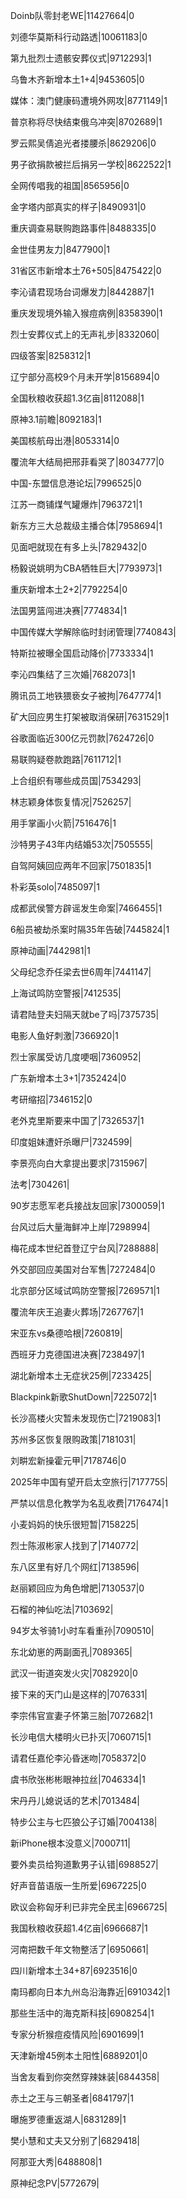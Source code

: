 Doinb队零封老WE|11427664|0

刘德华莫斯科行动路透|10061183|0

第九批烈士遗骸安葬仪式|9712293|1

乌鲁木齐新增本土1+4|9453605|0

媒体：澳门健康码遭境外网攻|8771149|1

普京称将尽快结束俄乌冲突|8702689|1

罗云熙吴倩追光者搂腰杀|8629206|0

男子欲捐款被拦后捐另一学校|8622522|1

全网传唱我的祖国|8565956|0

金字塔内部真实的样子|8490931|0

重庆调查易联购跑路事件|8488335|0

金世佳男友力|8477900|1

31省区市新增本土76+505|8475422|0

李沁请君现场台词爆发力|8442887|1

重庆发现境外输入猴痘病例|8358390|1

烈士安葬仪式上的无声礼步|8332060|

四级答案|8258312|1

辽宁部分高校9个月未开学|8156894|0

全国秋粮收获超1.3亿亩|8112088|1

原神3.1前瞻|8092183|1

美国核航母出港|8053314|0

覆流年大结局把邢菲看哭了|8034777|0

中国-东盟信息港论坛|7996525|0

江苏一商铺煤气罐爆炸|7963721|1

新东方三大总裁级主播合体|7958694|1

见面吧就现在有多上头|7829432|0

杨毅说姚明为CBA牺牲巨大|7793973|1

重庆新增本土2+2|7792254|0

法国男篮闯进决赛|7774834|1

中国传媒大学解除临时封闭管理|7740843|

特斯拉被曝全国启动降价|7733334|1

李沁四集结了三次婚|7682073|1

腾讯员工地铁猥亵女子被拘|7647774|1

矿大回应男生打架被取消保研|7631529|1

谷歌面临近300亿元罚款|7624726|0

易联购疑卷款跑路|7611712|1

上合组织有哪些成员国|7534293|

林志颖身体恢复情况|7526257|

用手掌画小火箭|7516476|1

沙特男子43年内结婚53次|7505555|

自驾阿姨回应两年不回家|7501835|1

朴彩英solo|7485097|1

成都武侯警方辟谣发生命案|7466455|1

6船员被劫杀案时隔35年告破|7445824|1

原神动画|7442981|1

父母纪念乔任梁去世6周年|7441147|

上海试鸣防空警报|7412535|

请君陆登夫妇隔天就be了吗|7375735|

电影人鱼好刺激|7366920|1

烈士家属受访几度哽咽|7360952|

广东新增本土3+1|7352424|0

考研缩招|7346152|0

老外克里斯要来中国了|7326537|1

印度姐妹遭奸杀曝尸|7324599|

李景亮向白大拿提出要求|7315967|

法考|7304261|

90岁志愿军老兵接战友回家|7300059|1

台风过后大量海鲜冲上岸|7298994|

梅花成本世纪首登辽宁台风|7288888|

外交部回应美国对台军售|7272484|0

北京部分区域试鸣防空警报|7269571|1

覆流年庆王追妻火葬场|7267767|1

宋亚东vs桑德哈根|7260819|

西班牙力克德国进决赛|7238497|1

湖北新增本土无症状25例|7233425|

Blackpink新歌ShutDown|7225072|1

长沙高楼火灾暂未发现伤亡|7219083|1

苏州多区恢复限购政策|7181031|

刘畊宏新操霍元甲|7178746|0

2025年中国有望开启太空旅行|7177755|

严禁以信息化教学为名乱收费|7176474|1

小麦妈妈的快乐很短暂|7158225|

烈士陈淑彬家人找到了|7140772|

东八区里有好几个网红|7138596|

赵丽颖回应为角色增肥|7130537|0

石榴的神仙吃法|7103692|

94岁太爷骑1小时车看重孙|7090510|

东北幼崽的两副面孔|7089365|

武汉一街道突发火灾|7082920|0

接下来的天门山是这样的|7076331|

李宗伟官宣妻子怀第三胎|7072682|1

长沙电信大楼明火已扑灭|7060715|1

请君任嘉伦李沁昏迷吻|7058372|0

虞书欣张彬彬眼神拉丝|7046334|1

宋丹丹儿媳说话的艺术|7013484|

特步公主与七匹狼公子订婚|7004138|

新iPhone根本没意义|7000711|

要外卖员给狗道歉男子认错|6988527|

好声音苗语版一生所爱|6967225|0

欧议会称匈牙利已非完全民主|6966725|

我国秋粮收获超1.4亿亩|6966687|1

河南把数千年文物整活了|6950661|

四川新增本土34+87|6923516|0

南玛都向日本九州岛沿海靠近|6910342|1

那些生活中的海克斯科技|6908254|1

专家分析猴痘疫情风险|6901699|1

天津新增45例本土阳性|6889201|0

当舍友看到你突然穿辣妹装|6844358|

赤土之王与三朝圣者|6841797|1

曝施罗德重返湖人|6831289|1

樊小慧和丈夫又分别了|6829418|

阿那亚大秀|6488808|1

原神纪念PV|5772679|

